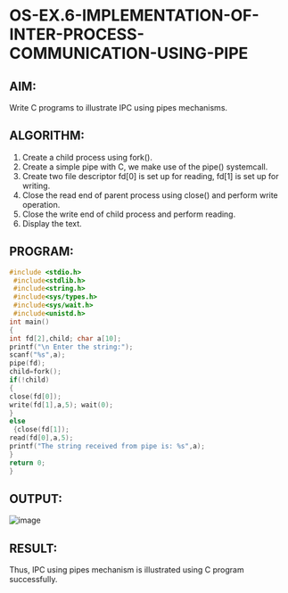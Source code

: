 # OS-EX.6-IMPLEMENTATION-OF-INTER-PROCESS-COMMUNICATION-USING-PIPE
## AIM:

Write C programs to illustrate IPC using pipes mechanisms.

## ALGORITHM:

1. Create a child process using fork().
2. Create a simple pipe with C, we make use of the pipe() systemcall.
3. Create two file descriptor fd[0] is set up for reading, fd[1] is set up for writing.
4. Close the read end of parent process using close() and perform write operation.
5. Close the write end of child process and perform reading.
6. Display the text.
## PROGRAM:
```c
#include <stdio.h>
 #include<stdlib.h>
 #include<string.h>
 #include<sys/types.h>
 #include<sys/wait.h>
 #include<unistd.h>
int main()
{
int fd[2],child; char a[10];
printf("\n Enter the string:");
scanf("%s",a);
pipe(fd);
child=fork();
if(!child)
{
close(fd[0]);
write(fd[1],a,5); wait(0);
}
else
 {close(fd[1]);
read(fd[0],a,5);
printf("The string received from pipe is: %s",a);
}
return 0;
}
``` 
## OUTPUT:
![image](https://github.com/varshxnx/OS-EX.6-IMPLEMENTATION-OF-INTER-PROCESS-COMMUNICATION-USING-PIPE/assets/122253525/0753f8e9-fe06-4e9a-87e8-21064ee44a14)


## RESULT: 
Thus, IPC using pipes mechanism is illustrated using C program successfully.
